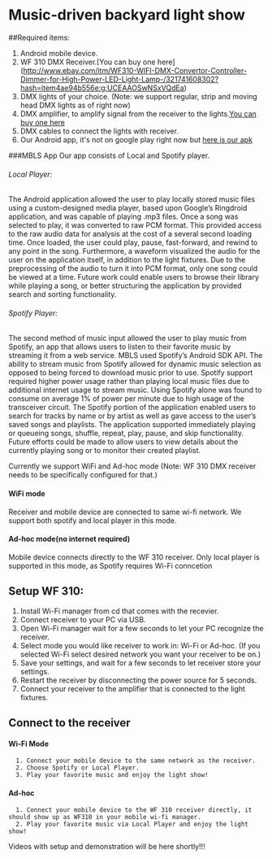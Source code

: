 # Music-driven backyard light show

##Required items:
1. Android mobile device.
2. WF 310 DMX Receiver.[You can buy one here] (http://www.ebay.com/itm/WF310-WIFI-DMX-Convertor-Controller-Dimmer-for-High-Power-LED-Light-Lamp-/321741608302?hash=item4ae94b556e:g:UCEAAOSwNSxVQdEa)
3. DMX lights of your choice. (Note: we support regular, strip and moving head DMX lights as of right now)
4. DMX amplifier, to amplify signal from the receiver to the lights.[You can buy one here](http://www.amazon.com/RioRand-DMX512-Amplifier-Separator-Isolated/dp/B00DH5N1X8/ref=sr_1_2?ie=UTF8&qid=1449359103&sr=8-2&keywords=dmx+amplifier)
5. DMX cables to connect the lights with receiver.
6. Our Android app, it's not on google play right now but [here is our apk](https://github.com/jguinta/gt-spring-light-show/blob/master/release.apk?raw=true)

###MBLS App
Our app consists of Local and Spotify player.

######    Local Player:
  The Android application allowed the user to play locally stored music files using a custom-designed media player, based upon Google’s  Ringdroid application, and was capable of playing .mp3 files. Once a song was selected to play, it was converted to raw PCM format. This provided access to the raw audio data for analysis at the cost of a several second loading time. Once loaded, the user could play, pause, fast-forward, and rewind to any point in the song. Furthermore, a waveform visualized the audio for the user on the application itself, in addition to the light fixtures. Due to the preprocessing of the audio to turn it into PCM format, only one song could be viewed at a time. Future work could enable users to browse their library while playing a song, or better structuring the application by provided search and sorting functionality.
  
######    Spotify Player:
  The second method of music input allowed the user to play music from Spotify, an app that allows users to listen to their favorite music by streaming it from a web service. MBLS used  Spotify’s Android SDK API. The ability to stream music from Spotify allowed for dynamic music selection as opposed to being forced to download music prior to use. Spotify support required higher power usage rather than playing local music files due to additional internet usage to stream music. Using Spotify alone was found to consume  on average 1% of power per minute  due to high usage of the transceiver circuit. The Spotify portion of the application enabled users to search for tracks by name or by artist as well as gave access to the user’s saved songs and playlists. The application supported immediately playing or queueing songs, shuffle, repeat, play, pause, and skip functionality. Future efforts could be made to allow users to view details about the currently playing song or to monitor their created playlist.
  
  
Currently we support WiFi and Ad-hoc mode (Note: WF 310 DMX receiver needs to be specifically configured for that.)

#### WiFi mode
  Receiver and mobile device are connected to same wi-fi network. We support both spotify and local player in this mode. 
  
#### Ad-hoc mode(no internet required)
  Mobile device connects directly to the WF 310 receiver. Only local player is supported in this mode, as Spotify requires Wi-Fi conncetion
  
##  Setup WF 310:
1. Install Wi-Fi manager from cd that comes with the recevier.
2. Connect receiver to your PC via USB.
3. Open Wi-Fi manager wait for a few seconds to let your PC recognize the receiver.
4. Select mode you would like receiver to work in: Wi-Fi or Ad-hoc. (If you selected Wi-Fi select desired network you want your receiver to be on.)
5. Save your settings, and wait for a few seconds to let receiver store your settings.
6. Restart the receiver by disconnecting the power source for 5 seconds.
7. Connect your receiver to the amplifier that is connected to the light fixtures.


## Connect to the receiver 
####    Wi-Fi Mode
      1. Connect your mobile device to the same network as the receiver.
      2. Choose Spotify or Local Player.
      3. Play your favorite music and enjoy the light show!
####    Ad-hoc
      1. Connect your mobile device to the WF 310 receiver directly, it should show up as WF310 in your mobile wi-fi manager.
      2. Play your favorite music via Local Player and enjoy the light show!

Videos with setup and demonstration will be here shortly!!!      
  
  

